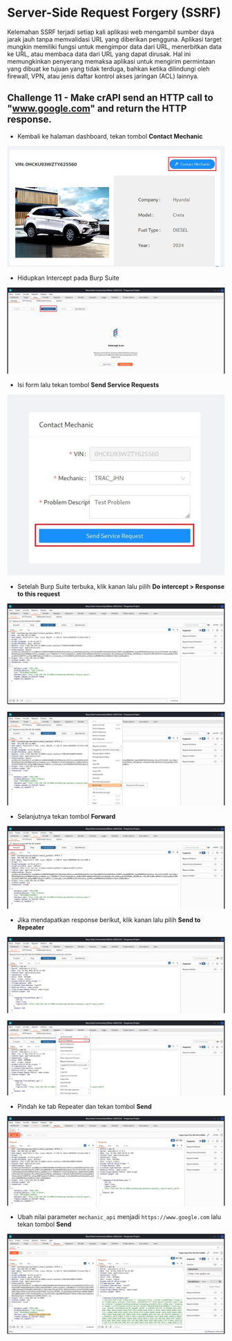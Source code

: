 # Server-Side Request Forgery (SSRF)
Kelemahan SSRF terjadi setiap kali aplikasi web mengambil sumber daya jarak jauh tanpa memvalidasi URL yang diberikan pengguna. Aplikasi target mungkin memiliki fungsi untuk mengimpor data dari URL, menerbitkan data ke URL, atau membaca data dari URL yang dapat dirusak. Hal ini memungkinkan penyerang memaksa aplikasi untuk mengirim permintaan yang dibuat ke tujuan yang tidak terduga, bahkan ketika dilindungi oleh firewall, VPN, atau jenis daftar kontrol akses jaringan (ACL) lainnya.

## Challenge 11 - Make crAPI send an HTTP call to "www.google.com" and return the HTTP response.
- Kembali ke halaman dashboard, tekan tombol **Contact Mechanic**

![alt text](https://github.com/rahardian-dwi-saputra/crAPI-walkthrough/blob/main/assets/server%20side%20request%20forgery/ssrf%201.JPG)

- Hidupkan Intercept pada Burp Suite

![alt text](https://github.com/rahardian-dwi-saputra/crAPI-walkthrough/blob/main/assets/server%20side%20request%20forgery/ssrf%202.JPG)

- Isi form lalu tekan tombol **Send Service Requests**

![alt text](https://github.com/rahardian-dwi-saputra/crAPI-walkthrough/blob/main/assets/server%20side%20request%20forgery/ssrf%203.JPG)

- Setelah Burp Suite terbuka, klik kanan lalu pilih **Do intercept > Response to this request**

![alt text](https://github.com/rahardian-dwi-saputra/crAPI-walkthrough/blob/main/assets/server%20side%20request%20forgery/ssrf%204.JPG)

![alt text](https://github.com/rahardian-dwi-saputra/crAPI-walkthrough/blob/main/assets/server%20side%20request%20forgery/ssrf%205.JPG)

- Selanjutnya tekan tombol **Forward**

![alt text](https://github.com/rahardian-dwi-saputra/crAPI-walkthrough/blob/main/assets/server%20side%20request%20forgery/ssrf%206.JPG)

- Jika mendapatkan response berikut, klik kanan lalu pilih **Send to Repeater**

![alt text](https://github.com/rahardian-dwi-saputra/crAPI-walkthrough/blob/main/assets/server%20side%20request%20forgery/ssrf%207.JPG)

![alt text](https://github.com/rahardian-dwi-saputra/crAPI-walkthrough/blob/main/assets/server%20side%20request%20forgery/ssrf%208.JPG)

- Pindah ke tab Repeater dan tekan tombol **Send**

![alt text](https://github.com/rahardian-dwi-saputra/crAPI-walkthrough/blob/main/assets/server%20side%20request%20forgery/ssrf%209.JPG)

- Ubah nilai parameter `mechanic_api` menjadi `https://www.google.com` lalu tekan tombol **Send**

![alt text](https://github.com/rahardian-dwi-saputra/crAPI-walkthrough/blob/main/assets/server%20side%20request%20forgery/ssrf%2010.JPG)